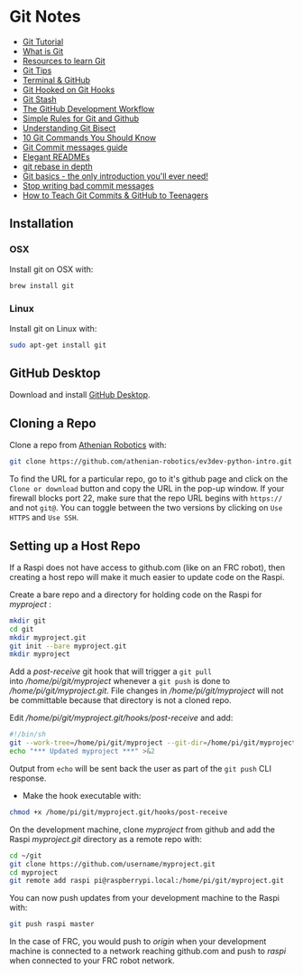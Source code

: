# Git Notes

* [Git Tutorial](https://try.github.io/levels/1/challenges/1)
* [What is Git](https://codeburst.io/so-wtf-is-git-fa7daa0e0271)
* [Resources to learn Git](https://try.github.io)
* [Git Tips](https://github.com/k88hudson/git-flight-rules)
* [Terminal & GitHub](https://medium.com/career-change-coder/command-line-terminal-github-lets-make-it-really-simple-b47280341354)
* [Git Hooked on Git Hooks](https://dev.to/rpalo/git-hooked-on-git-hooks)
* [Git Stash](https://medium.freecodecamp.org/useful-tricks-you-might-not-know-about-git-stash-e8a9490f0a1a)
* [The GitHub Development Workflow](https://itnext.io/the-github-development-workflow-fb48d9bb63f9  )
* [Simple Rules for Git and Github](https://medium.freecodecamp.org/follow-these-simple-rules-and-youll-become-a-git-and-github-master-e1045057468f)
* [Understanding Git Bisect](https://hackernoon.com/understanding-git-bisect-i-e-use-binary-search-to-find-the-change-that-introduced-a-bug-89489b4c9fa6)
* [10 Git Commands You Should Know](https://towardsdatascience.com/10-git-commands-you-should-know-df54bea1595c)
* [Git Commit messages guide](https://github.com/RomuloOliveira/commit-messages-guide)
* [Elegant READMEs](https://www.yegor256.com/2019/04/23/elegant-readme.html)
* [git rebase in depth](https://git-rebase.io)
* [Git basics - the only introduction you'll ever need!](https://areknawo.com/git-basics-the-only-introduction-you-will-ever-need/)
* [Stop writing bad commit messages](https://medium.com/better-programming/stop-writing-bad-commit-messages-8df79517177d)
* [How to Teach Git Commits & GitHub to Teenagers](https://blog.upperlinecode.com/how-to-teach-git-commits-github-to-teenagers-a3f740b2f500)

## Installation

### OSX 

Install git on OSX with:
```bash
brew install git
```

### Linux

Install git on Linux with:
```bash
sudo apt-get install git
```

## GitHub Desktop

Download and install [GitHub Desktop](https://desktop.github.com).

## Cloning a Repo

Clone a repo from [Athenian Robotics](https://github.com/athenian-robotics) with:
```bash
git clone https://github.com/athenian-robotics/ev3dev-python-intro.git
```

To find the URL for a particular repo, go to it's github page and 
click on the `Clone or download` button and copy the URL in the pop-up
window. If your firewall blocks port 22, make sure that the repo URL begins 
with `https://` and not `git@`. 
You can toggle between the two versions by clicking on `Use HTTPS` and `Use SSH`.

## Setting up a Host Repo

If a Raspi does not have access to github.com (like on an FRC robot), then 
creating a host repo will make it much easier to update code on the Raspi.

Create a bare repo and a directory for holding code on the Raspi for *myproject* :
```bash
mkdir git
cd git
mkdir myproject.git
git init --bare myproject.git
mkdir myproject
```

Add a *post-receive* git hook that will trigger a `git pull`   
into */home/pi/git/myproject* whenever a `git push` is done to */home/pi/git/myproject.git*. 
File changes in */home/pi/git/myproject* will not be committable because that directory is
not a cloned repo.

Edit */home/pi/git/myproject.git/hooks/post-receive* and add:
```bash
#!/bin/sh
git --work-tree=/home/pi/git/myproject --git-dir=/home/pi/git/myproject.git checkout -f
echo "*** Updated myproject ***" >&2
```

Output from `echo` will be sent back the user as part of the `git push` CLI response.

* Make the hook executable with:
```bash
chmod +x /home/pi/git/myproject.git/hooks/post-receive
```

On the development machine, clone *myproject* from github and add the Raspi *myproject.git* 
directory as a remote repo with:
```bash
cd ~/git
git clone https://github.com/username/myproject.git
cd myproject
git remote add raspi pi@raspberrypi.local:/home/pi/git/myproject.git
```

You can now push updates from your development machine to the Raspi with:
```bash
git push raspi master
```

In the case of FRC, you would push to *origin* when your development machine is 
connected to a network reaching github.com
and push to *raspi* when connected to your FRC robot network. 


